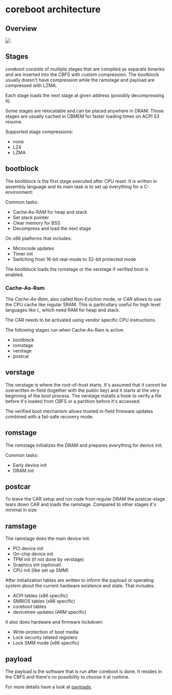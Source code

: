 # coreboot architecture

## Overview
![][architecture]

[architecture]: comparison_coreboot_uefi.svg

## Stages
coreboot consists of multiple stages that are compiled as separate binaries and
are inserted into the CBFS with custom compression. The bootblock usually doesn't
have compression while the ramstage and payload are compressed with LZMA.

Each stage loads the next stage at given address (possibly decompressing it).

Some stages are relocatable and can be placed anywhere in DRAM. Those stages are
usually cached in CBMEM for faster loading times on ACPI S3 resume.

Supported stage compressions:
* none
* LZ4
* LZMA

## bootblock
The bootblock is the first stage executed after CPU reset. It is written in
assembly language and its main task is to set up everything for a C-environment:

Common tasks:

* Cache-As-RAM for heap and stack
* Set stack pointer
* Clear memory for BSS
* Decompress and load the next stage

On x86 platforms that includes:

* Microcode updates
* Timer init
* Switching from 16-bit real-mode to 32-bit protected mode

The bootblock loads the romstage or the verstage if verified boot is enabled.

### Cache-As-Ram
The *Cache-As-Ram*, also called Non-Eviction mode, or *CAR* allows to use the
CPU cache like regular SRAM. This is particullary useful for high level
languages like `C`, which need RAM for heap and stack.

The CAR needs to be activated using vendor specific CPU instructions.

The following stages run when Cache-As-Ram is active:
* bootblock
* romstage
* verstage
* postcar

## verstage
The verstage is where the root-of-trust starts. It's assumed that
it cannot be overwritten in-field (together with the public key) and
it starts at the very beginning of the boot process.
The verstage installs a hook to verify a file before it's loaded from
CBFS or a partition before it's accessed.

The verified boot mechanism allows trusted in-field firmware updates
combined with a fail-safe recovery mode.

## romstage
The romstage initializes the DRAM and prepares everything for device init.

Common tasks:

* Early device init
* DRAM init

## postcar
To leave the CAR setup and run code from regular DRAM the postcar-stage tears
down CAR and loads the ramstage. Compared to other stages it's minimal in size.

## ramstage

The ramstage does the main device init:

* PCI device init
* On-chip device init
* TPM init (if not done by verstage)
* Graphics init (optional)
* CPU init (like set up SMM)

After initialization tables are written to inform the payload or operating system
about the current hardware existence and state. That includes:

* ACPI tables (x86 specific)
* SMBIOS tables (x86 specific)
* coreboot tables
* devicetree updates (ARM specific)

It also does hardware and firmware lockdown:
* Write-protection of boot media
* Lock security related registers
* Lock SMM mode (x86 specific)

## payload
The payload is the software that is run after coreboot is done. It resides in
the CBFS and there's no possibility to choose it at runtime.

For more details have a look at [payloads](../payloads.md).


